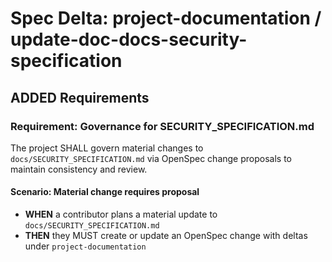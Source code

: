 # Spec Delta: project-documentation / update-doc-docs-security-specification

## ADDED Requirements

### Requirement: Governance for SECURITY_SPECIFICATION.md

The project SHALL govern material changes to `docs/SECURITY_SPECIFICATION.md` via OpenSpec change proposals to maintain consistency and review.

#### Scenario: Material change requires proposal

- **WHEN** a contributor plans a material update to `docs/SECURITY_SPECIFICATION.md`
- **THEN** they MUST create or update an OpenSpec change with deltas under `project-documentation`
